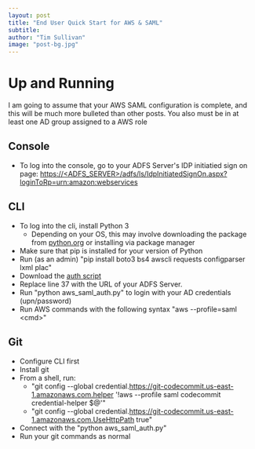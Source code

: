 ```yaml
---
layout: post
title: "End User Quick Start for AWS & SAML"
subtitle:
author: "Tim Sullivan"
image: "post-bg.jpg"
---
```


# Up and Running
I am going to assume that your AWS SAML configuration is complete, and this will be much more bulleted than other posts. You also must be in at least one AD group assigned to a AWS role

## Console
* To log into the console, go to your ADFS Server's IDP initiatied sign on page: [https://\<ADFS_SERVER\>/adfs/ls/IdpInitiatedSignOn.aspx?loginToRp=urn:amazon:webservices](https://\<ADFS_SERVER\>/adfs/ls/IdpInitiatedSignOn.aspx?loginToRp=urn:amazon:webservices)

## CLI 
* To log into the cli, install Python 3
   * Depending on your OS, this may involve downloading the package from [python.org](https://www.python.org/downloads/) or installing via package manager
* Make sure that pip is installed for your version of Python
* Run (as an admin) "pip install boto3 bs4 awscli requests configparser lxml plac"
* Download the [auth script](ttps://gist.github.com/tjsullivan1/200ffd6873b8e9d9497cd3d26f26897b)
* Replace line 37 with the URL of your ADFS Server.
* Run "python aws_saml_auth.py" to login with your AD credentials (upn/password)
* Run AWS commands with the following syntax "aws --profile=saml \<cmd\>"

## Git
* Configure CLI first
* Install git
* From a shell, run:
   * "git config --global credential.https://git-codecommit.us-east-1.amazonaws.com.helper '!aws --profile saml codecommit credential-helper $@'"
   * "git config --global credential.https://git-codecommit.us-east-1.amazonaws.com.UseHttpPath true"
* Connect with the "python aws_saml_auth.py"
* Run your git commands as normal
